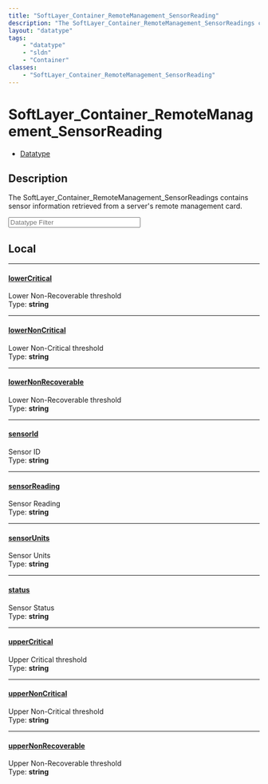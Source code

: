 ```yaml
---
title: "SoftLayer_Container_RemoteManagement_SensorReading"
description: "The SoftLayer_Container_RemoteManagement_SensorReadings contains sensor information retrieved from a server's remote man... "
layout: "datatype"
tags:
    - "datatype"
    - "sldn"
    - "Container"
classes:
    - "SoftLayer_Container_RemoteManagement_SensorReading"
---
```


# SoftLayer_Container_RemoteManagement_SensorReading
<div id='service-datatype'>
    <ul id='sldn-reference-tabs'>
        <li id='datatype'> <a href='/reference/datatypes/SoftLayer_Container_RemoteManagement_SensorReading' >Datatype</a></li>
    </ul>
</div>

## Description 


The SoftLayer_Container_RemoteManagement_SensorReadings contains sensor information retrieved from a server's remote management card. 





<!-- Filer BEGIN -->
<div class="view-filters">
        <div class="clearfix">
            <div class="search-input-box">
                <input placeholder="Datatype Filter" onkeyup="titleSearch(inputId='prop-input', divId='properties', elementClass='prop-row')" 
                    type="text" id="prop-input" value="" size="30" maxlength="128" class="form-text">
            </div>
        </div>
</div>
<!-- Filer END -->

<div id="properties" class="content">
<div id="localProperties" class="prop-content" >

## Local
<div class="prop-row">

-----
[lowerCritical]: #lowercritical
#### [lowerCritical]
Lower Non-Recoverable threshold  
<span class="type-label">Type: </span>**string**  



</div>
<div class="prop-row">

-----
[lowerNonCritical]: #lowernoncritical
#### [lowerNonCritical]
Lower Non-Critical threshold  
<span class="type-label">Type: </span>**string**  



</div>
<div class="prop-row">

-----
[lowerNonRecoverable]: #lowernonrecoverable
#### [lowerNonRecoverable]
Lower Non-Recoverable threshold  
<span class="type-label">Type: </span>**string**  



</div>
<div class="prop-row">

-----
[sensorId]: #sensorid
#### [sensorId]
Sensor ID  
<span class="type-label">Type: </span>**string**  



</div>
<div class="prop-row">

-----
[sensorReading]: #sensorreading
#### [sensorReading]
Sensor Reading  
<span class="type-label">Type: </span>**string**  



</div>
<div class="prop-row">

-----
[sensorUnits]: #sensorunits
#### [sensorUnits]
Sensor Units  
<span class="type-label">Type: </span>**string**  



</div>
<div class="prop-row">

-----
[status]: #status
#### [status]
Sensor Status  
<span class="type-label">Type: </span>**string**  



</div>
<div class="prop-row">

-----
[upperCritical]: #uppercritical
#### [upperCritical]
Upper Critical threshold  
<span class="type-label">Type: </span>**string**  



</div>
<div class="prop-row">

-----
[upperNonCritical]: #uppernoncritical
#### [upperNonCritical]
Upper Non-Critical threshold  
<span class="type-label">Type: </span>**string**  



</div>
<div class="prop-row">

-----
[upperNonRecoverable]: #uppernonrecoverable
#### [upperNonRecoverable]
Upper Non-Recoverable threshold  
<span class="type-label">Type: </span>**string**  



</div>
</div>
<!-- LOCAL PROPERTY END -->

</div>


